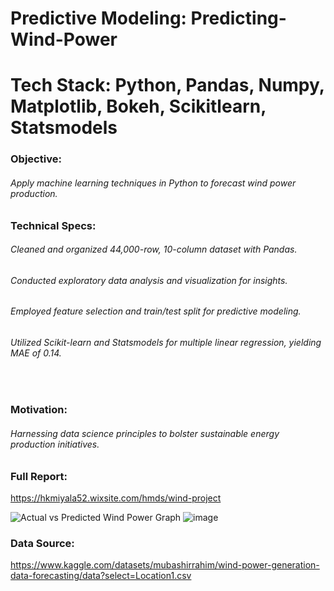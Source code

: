 # Predictive Modeling: Predicting-Wind-Power
# Tech Stack: Python, Pandas, Numpy, Matplotlib, Bokeh, Scikitlearn, Statsmodels

### Objective:

###### Apply machine learning techniques in Python to forecast wind power production.


### Technical Specs:

###### Cleaned and organized 44,000-row, 10-column dataset with Pandas.

###### Conducted exploratory data analysis and visualization for insights.

###### Employed feature selection and train/test split for predictive modeling.

###### Utilized Scikit-learn and Statsmodels for multiple linear regression, yielding MAE of 0.14.

​
### Motivation:

###### Harnessing data science principles to bolster sustainable energy production initiatives.

### Full Report: 
https://hkmiyala52.wixsite.com/hmds/wind-project

![Actual vs Predicted Wind Power Graph](https://github.com/HusainMiyala/Predicting-Wind-Power/assets/98285048/8fdd4819-4a4d-43b5-ac0f-2bef06da375c)
![image](https://github.com/HusainMiyala/Predicting-Wind-Power/assets/98285048/ed02e828-36a7-40bf-b728-5f9a5acbb6fe)


### Data Source: 
https://www.kaggle.com/datasets/mubashirrahim/wind-power-generation-data-forecasting/data?select=Location1.csv
